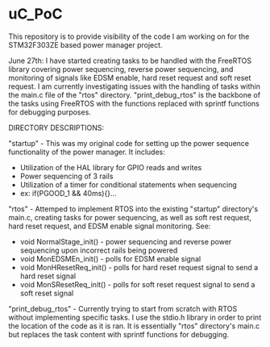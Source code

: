 # uC_PoC

This repository is to provide visibility of the code I am working on for the STM32F303ZE based power manager project. 

June 27th: I have started creating tasks to be handled with the FreeRTOS library covering power sequencing, reverse power sequencing, 
and monitoring of signals like EDSM enable, hard reset request and soft reset request. I am currently investigating issues with the
handling of tasks within the main.c file of the "rtos" directory. "print_debug_rtos" is the backbone of the tasks using FreeRTOS with the functions
replaced with sprintf functions for debugging purposes. 

DIRECTORY DESCRIPTIONS:

"startup" - This was my original code for setting up the power sequence functionality of the power manager. It includes:

- Utilization of the HAL library for GPIO reads and writes
- Power sequencing of 3 rails
- Utilization of a timer for conditional statements when sequencing
- ex: if(PGOOD_1 && 40ms){}...

"rtos" - Attemped to implement RTOS into the existing "startup" directory's main.c, creating tasks for power sequencing, as well as soft rest request, hard reset request, and EDSM enable signal monitoring. See:

- void NormalStage_init() - power sequencing and reverse power sequencing upon incorrect rails being powered
- void MonEDSMEn_init() - polls for EDSM enable signal
- void MonHResetReq_init() - polls for hard reset request signal to send a hard reset signal
- void MonSResetReq_init() - polls for soft reset request signal to send a soft reset signal

"print_debug_rtos" - Currently trying to start from scratch with RTOS without implementing specific tasks. I use the stdio.h library in order to print the location of the code as it is ran. It is essentially "rtos" directory's main.c but replaces the task content with sprintf functions for debugging.

